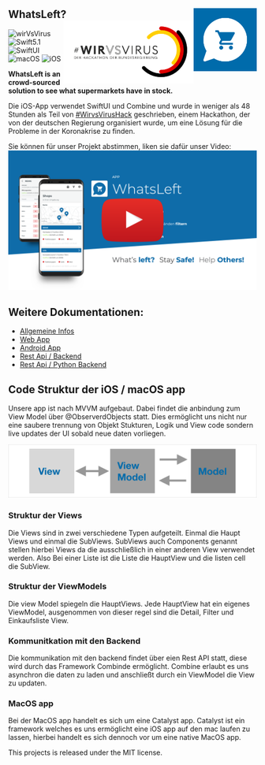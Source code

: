 <h2> WhatsLeft?
  <img src="./img/WhatsleftLogo.svg" align="right" width="128" height="128" />
  <img src="./img/wirvsviruslogo.png" align="right" width="264" height="128" />
</h2>

![wirVsVirus](https://img.shields.io/badge/hackathon-%23WirVsVirus-yellowgreen.svg?style=flat)
![Swift5.1](https://img.shields.io/badge/swift-5.1-blue.svg?style=flat)
![SwiftUI](https://img.shields.io/badge/ui-swiftui-blue.svg?style=flat)
![macOS](https://img.shields.io/badge/os-macOS-green.svg?style=flat)
![iOS](https://img.shields.io/badge/os-iOS-green.svg?style=flat)

**WhatsLeft is an crowd-sourced solution to see what supermarkets have in stock.**

Die iOS-App verwendet SwiftUI und Combine und wurde in weniger als 48 Stunden als Teil von [#WirvsVirusHack](https://wirvsvirushackathon.org) geschrieben, einem Hackathon, der von der deutschen Regierung organisiert wurde, um eine Lösung für die Probleme in der Koronakrise zu finden.

Sie können für unser Projekt abstimmen, liken sie dafür unser Video:
[![Youtube-Video](./img/video.png)](https://www.youtube.com/watch?v=2uvcPGzixnA&feature=emb_title)

## Weitere Dokumentationen: 

- [Allgemeine Infos](https://devpost.com/software/17_stock_tracking_crowd)
- [Web App](https://github.com/WVV-Crowd-Sourced-Stock-Tracking/Web) 
- [Android App](https://github.com/WVV-Crowd-Sourced-Stock-Tracking/Android-App)
- [Rest Api / Backend](https://github.com/WVV-Crowd-Sourced-Stock-Tracking/Backend)
- [Rest Api / Python Backend](https://github.com/WVV-Crowd-Sourced-Stock-Tracking/Backend-python)

## Code Struktur der iOS / macOS app

Unsere app ist nach MVVM aufgebaut. Dabei findet die anbindung zum View Model über @ObserverdObjects statt. Dies ermöglicht uns nicht nur eine saubere trennung von Objekt Stukturen, Logik und View code sondern live updates der UI sobald neue daten vorliegen. 

![MVVM](./img/MVVM.png)

### Struktur der Views

Die Views sind in zwei verschiedene Typen aufgeteilt. Einmal die Haupt Views und einmal die SubViews. 
SubViews auch Components genannt stellen hierbei Views da die ausschließlich in einer anderen View verwendet werden. Also Bei einer Liste ist die Liste die HauptView und die listen cell die SubView.

### Struktur der ViewModels

Die view Model spiegeln die HauptViews. Jede HauptView hat ein eigenes ViewModel, ausgenommen von dieser regel sind die Detail, Filter und Einkaufsliste View.

### Kommunitkation mit den Backend

Die kommunikation mit den backend findet über eien Rest API statt, diese wird durch das Framework Combinde ermöglicht. Combine erlaubt es uns asynchron die daten zu laden und anschließt durch ein ViewModel die View zu updaten. 

### MacOS app

Bei der MacOS app handelt es sich um eine Catalyst app. Catalyst ist ein framework welches es uns ermöglicht eine iOS app auf den mac laufen zu lassen, hierbei handelt es sich dennoch vor um eine native MacOS app. 


This projects is released under the MIT license.